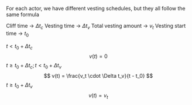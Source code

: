 For each actor, we have different vesting schedules, but they all follow the same formula

Cliff time -> $\Delta t_c$
Vesting time -> $\Delta t_v$
Total vesting amount -> $v_t$
Vesting start time -> $t_0$

$t < t_0 + \Delta t_c$
$$
v(t) = 0
$$
$t \ge t_0 + \Delta t_c ; t < t_0 + \Delta t_v$
$$
v(t) = \frac{v_t \cdot \Delta t_v}{t - t_0}
$$
$t \ge t_0 + \Delta t_v$
$$
v(t) = v_t
$$

